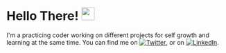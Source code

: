 
# Hello There! <img src="https://raw.githubusercontent.com/MartinHeinz/MartinHeinz/master/wave.gif" width="30px">
I'm a practicing coder working on different projects for self growth and learning at the same time. You can find me on [![Twitter][1.2]][1],  or on [![LinkedIn][2.2]][2].
<!-- Icons -->

[1.2]: http://i.imgur.com/wWzX9uB.png (twitter icon without padding)
[2.2]: https://raw.githubusercontent.com/MartinHeinz/MartinHeinz/master/linkedin-3-16.png (LinkedIn icon without padding)

<!-- Links to your social media accounts -->

[1]: https://twitter.com/Azeememe
[2]: https://www.linkedin.com/in/azeem-mohammed-161980203/
